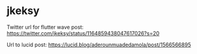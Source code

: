 # jkeksy
Twitter url for flutter wave post: https://twitter.com/jkeksy/status/1164859438047617026?s=20

Url to lucid post: https://lucid.blog/aderounmuadedamola/post/1566566895
